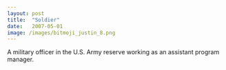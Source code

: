 ```yaml
---
layout: post
title:  "Soldier"
date:   2007-05-01
image: /images/bitmoji_justin_8.png
---
```

A military officer in the U.S. Army reserve working as an assistant program manager. 


